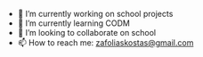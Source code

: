 - 🔭 I’m currently working on school projects
- 🌱 I’m currently learning CODM
- 👯 I’m looking to collaborate on school
- 📫 How to reach me: zafoliaskostas@gmail.com
